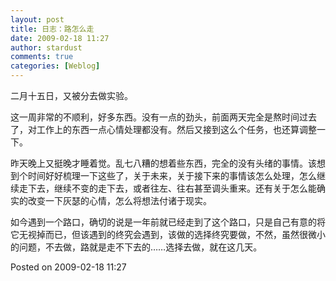 ```yaml
---
layout: post
title: 日志：路怎么走
date: 2009-02-18 11:27
author: stardust
comments: true
categories: [Weblog]
---
```

二月十五日，又被分去做实验。

这一周非常的不顺利，好多东西。没有一点的劲头，前面两天完全是熬时间过去了，对工作上的东西一点心情处理都没有。然后又接到这么个任务，也还算调整一下。

昨天晚上又挺晚才睡着觉。乱七八糟的想着些东西，完全的没有头绪的事情。该想到个时间好好梳理一下这些了，关于未来，关于接下来的事情该怎么处理，怎么继续走下去，继续不变的走下去，或者往左、往右甚至调头重来。还有关于怎么能确实的改变一下灰瑟的心情，怎么将想法付诸于现实。

如今遇到一个路口，确切的说是一年前就已经走到了这个路口，只是自己有意的将它无视掉而已，但该遇到的终究会遇到，该做的选择终究要做，不然，虽然很微小的问题，不去做，路就是走不下去的……选择去做，就在这几天。

Posted on 2009-02-18 11:27
